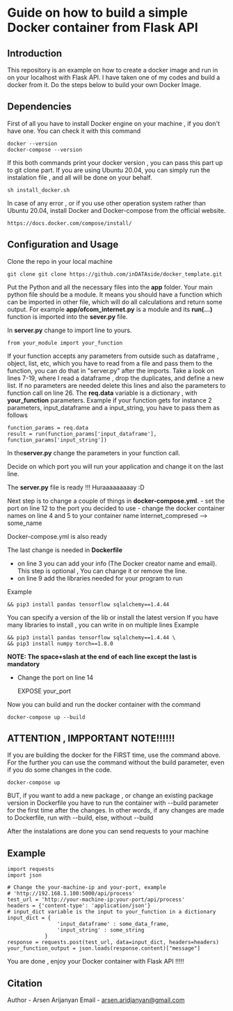 # Guide on how to build a simple Docker container from Flask API

## Introduction
This repository is an example on how to create a docker image and run in on your localhost with Flask API.
I have taken one of my codes and build a docker from it.
Do the steps below to build your own Docker Image.

## Dependencies
First of all you have to install Docker engine on your machine , if you don't have one. You can check it with this command
	
	docker --version
	docker-compose --version

If this both commands print your docker version , you can pass this part up to git clone part.
If you are using Ubuntu 20.04, you can simply run the instalation file , and all will be done on your behalf.
	
	sh install_docker.sh

In case of any error , or if you use other operation system rather than Ubuntu 20.04, install Docker and Docker-compose from the official website.

	https://docs.docker.com/compose/install/

## Configuration and Usage
Clone the repo in your local machine

	git clone git clone https://github.com/inDATAside/docker_template.git

Put the Python and all the necessary files into the **app** folder.
Your main python file should be a module. It means you should have a function which can be imported in other file, which 
will do all calculations and return some output. For example **app/ofcom_internet.py** is a module and its 
**run(...)** function is imported into the **sever.py** file.

In **server.py** change to import line to yours.
	
	from your_module import your_function

If your function accepts any parameters from outside such as dataframe , object, list, etc, which you have to read from a file
and pass them to the function, you can do that in "server.py" after the imports. Take a look on lines 7-19, where I read a dataframe ,
drop the duplicates, and define a new list.
If no parameters are needed delete this lines and also the parameters to function call on line 26.
The **req.data** variable is a dictionary , with **your_function** parameters. Example
	if your function gets for instance 2 parameters, input_dataframe and a input_string, you have to pass them as follows
	
	function_params = req.data
	result = run(function_params['input_dataframe'], function_params['input_string'])

In the**server.py** change the parameters in your function call.

Decide on which port you will run your application and change it on the last line.

The **server.py** file is ready !!! Huraaaaaaaaay :D

Next step is to change a couple of things in **docker-compose.yml**.
	- set the port on line 12 to the port you decided to use
	- change the docker container names on line 4 and 5 to your container name
		internet_compresed --> some_name

Docker-compose.yml is also ready

The last change is needed in **Dockerfile**
- on line 3 you can add your info (The Docker creator name and email). This step is optional , You can change it or remove the line.
- on line 9 add the libraries needed for your program to run

Example

	&& pip3 install pandas tensorflow sqlalchemy==1.4.44

You can specify a version of the lib or install the latest version
If you have many libraries to install , you can write in on multiple lines
Example

	&& pip3 install pandas tensorflow sqlalchemy==1.4.44 \
	&& pip3 install numpy torch==1.8.0

**NOTE: The space+slash at the end of each line except the last is mandatory**

- Change the port on line 14

	EXPOSE your_port

Now you can build and run the docker container with the command

	docker-compose up --build

## ATTENTION , IMPPORTANT NOTE!!!!!!

If you are building the docker for the FIRST time, use the command above.
For the further you can use the command without the build parameter,
even if you do some changes in the code.

	docker-compose up

BUT, if you want to add a new package , or change an existing package version in Dockerfile
you have to run the container with --build parameter for the first time after the changes.
In other words, if any changes are made to Dockerfile, run with --build, else, without --build

After the instalations are done you can send requests to your machine 

## Example

	import requests
	import json

	# Change the your-machine-ip and your-port, example
	# 'http://192.168.1.100:5000/api/process'
	test_url = 'http://your-machine-ip:your-port/api/process'
    headers = {'content-type': 'application/json'}
    # input_dict variable is the input to your_function in a dictionary
    input_dict = {
    				'input_dataframe' : some_data_frame,
					'input_string' : some_string
				}
    response = requests.post(test_url, data=input_dict, headers=headers)
    your_function_output = json.loads(response.content)["message"]


You are done , enjoy your Docker container with Flask API !!!!!							

## Citation
Author - Arsen Arijanyan
Email  - arsen.aridjanyan@gmail.com
